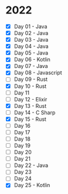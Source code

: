 # 2022
- [X] Day 01 - Java
- [X] Day 02 - Java
- [X] Day 03 - Java
- [X] Day 04 - Java
- [X] Day 05 - Java
- [X] Day 06 - Kotlin
- [X] Day 07 - Java
- [X] Day 08 - Javascript
- [ ] Day 09 - Rust
- [X] Day 10 - Rust
- [ ] Day 11
- [ ] Day 12 - Elixir
- [X] Day 13 - Rust
- [ ] Day 14 - C Sharp
- [X] Day 15 - Rust
- [ ] Day 16
- [ ] Day 17
- [ ] Day 18
- [ ] Day 19
- [ ] Day 20
- [ ] Day 21
- [ ] Day 22 - Java
- [ ] Day 23
- [ ] Day 24
- [X] Day 25 - Kotlin
